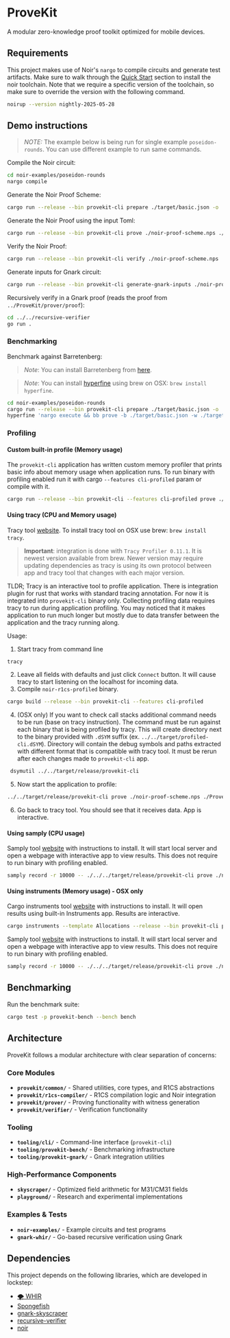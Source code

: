 # ProveKit

A modular zero-knowledge proof toolkit optimized for mobile devices.

## Requirements

This project makes use of Noir's `nargo` to compile circuits and generate test artifacts. Make sure to walk through the [Quick Start](https://noir-lang.org/docs/getting_started/quick_start#noir) section to install the noir toolchain. Note that we require a specific version of the toolchain, so make sure to override the version with the following command.

```sh
noirup --version nightly-2025-05-28
```

## Demo instructions

> _NOTE:_ The example below is being run for single example `poseidon-rounds`. You can use different example to run same commands.

Compile the Noir circuit:

```sh
cd noir-examples/poseidon-rounds
nargo compile
```

Generate the Noir Proof Scheme:

```sh
cargo run --release --bin provekit-cli prepare ./target/basic.json -o ./noir-proof-scheme.nps
```

Generate the Noir Proof using the input Toml:

```sh
cargo run --release --bin provekit-cli prove ./noir-proof-scheme.nps ./Prover.toml -o ./noir-proof.np
```

Verify the Noir Proof:

```sh
cargo run --release --bin provekit-cli verify ./noir-proof-scheme.nps ./noir-proof.np
```

Generate inputs for Gnark circuit:

```sh
cargo run --release --bin provekit-cli generate-gnark-inputs ./noir-proof-scheme.nps ./noir-proof.np
```

Recursively verify in a Gnark proof (reads the proof from `../ProveKit/prover/proof`):

```sh
cd ../../recursive-verifier
go run .
```

### Benchmarking

Benchmark against Barretenberg:

> _Note_: You can install Barretenberg from [here](https://github.com/AztecProtocol/aztec-packages/blob/master/barretenberg/bbup/README.md).

> _Note_: You can install [hyperfine](https://github.com/sharkdp/hyperfine) using brew on OSX: `brew install hyperfine`.

```sh
cd noir-examples/poseidon-rounds
cargo run --release --bin provekit-cli prepare ./target/basic.json -o ./scheme.nps
hyperfine 'nargo execute && bb prove -b ./target/basic.json -w ./target/basic.gz -o ./target' '../../target/release/provekit-cli prove ./scheme.nps ./Prover.toml'
```

### Profiling

#### Custom built-in profile (Memory usage)

The `provekit-cli` application has written custom memory profiler that prints basic info about memory usage when application
runs. To run binary with profiling enabled run it with cargo `--features cli-profiled` param or compile with it.

```sh
cargo run --release --bin provekit-cli --features cli-profiled prove ./noir-proof-scheme.nps ./Prover.toml -o ./noir-proof.np
```

#### Using tracy (CPU and Memory usage)

Tracy tool [website](https://github.com/wolfpld/tracy). To install tracy tool on OSX use brew: `brew install tracy`.

> **Important**: integration is done with `Tracy Profiler 0.11.1`. It is newest version available from brew. Newer
> version may require updating dependencies as tracy is using its own protocol between app and tracy tool that changes
> with each major version.

TLDR; Tracy is an interactive tool to profile application. There is integration plugin for rust that works with
standard tracing annotation. For now it is integrated into `provekit-cli` binary only. Collecting profiling data requires
tracy to run during application profiling. You may noticed that it makes application to run much longer but mostly
due to data transfer between the application and the tracy running along.

Usage:

1. Start tracy from command line
```sh
tracy
```
2. Leave all fields with defaults and just click `Connect` button. It will cause tracy to start listening on the
   localhost for incoming data.
3.  Compile `noir-r1cs-profiled` binary.
```sh
cargo build --release --bin provekit-cli --features cli-profiled
```
4. (OSX only) If you want to check call stacks additional command needs to be run (base on tracy instruction). The
   command must be run against each binary that is being profiled by tracy. This will create directory next to the 
   binary provided with `.dSYM` suffix (ex. `../../target/profiled-cli.dSYM`). Directory will contain the
   debug symbols and paths extracted with different format that is compatible with tracy tool. It must be rerun after
   each changes made to `provekit-cli` app.
```sh
 dsymutil ../../target/release/provekit-cli
```
5. Now start the application to profile:
```sh
../../target/release/provekit-cli prove ./noir-proof-scheme.nps ./Prover.toml -o ./noir-proof.np
```
6. Go back to tracy tool. You should see that it receives data. App is interactive.

#### Using samply (CPU usage)

Samply tool [website](https://github.com/mstange/samply/) with instructions to install. It will start local server and
open a webpage with interactive app to view results. This does not require to run binary
with profiling enabled.

```sh
samply record -r 10000 -- ./../../target/release/provekit-cli prove ./noir-proof-scheme.nps ./Prover.toml -o ./noir-proof.np
```

#### Using instruments (Memory usage) - OSX only

Cargo instruments tool [website](https://crates.io/crates/cargo-instruments) with instructions to install. It will open
results using built-in Instruments app. Results are interactive.

```sh
cargo instruments --template Allocations --release --bin provekit-cli prove ./noir-proof-scheme.nps ./Prover.toml -o ./noir-proof.np
```

Samply tool [website](https://github.com/mstange/samply/) with instructions to install. It will start local server and
open a webpage with interactive app to view results. This does not require to run binary
with profiling enabled.

```sh
samply record -r 10000 -- ./../../target/release/provekit-cli prove ./noir-proof-scheme.nps ./Prover.toml -o ./noir-proof.np
```

## Benchmarking

Run the benchmark suite:

```sh
cargo test -p provekit-bench --bench bench
```

## Architecture

ProveKit follows a modular architecture with clear separation of concerns:

### Core Modules
- **`provekit/common/`** - Shared utilities, core types, and R1CS abstractions
- **`provekit/r1cs-compiler/`** - R1CS compilation logic and Noir integration  
- **`provekit/prover/`** - Proving functionality with witness generation
- **`provekit/verifier/`** - Verification functionality

### Tooling
- **`tooling/cli/`** - Command-line interface (`provekit-cli`)
- **`tooling/provekit-bench/`** - Benchmarking infrastructure
- **`tooling/provekit-gnark/`** - Gnark integration utilities

### High-Performance Components
- **`skyscraper/`** - Optimized field arithmetic for M31/CM31 fields
- **`playground/`** - Research and experimental implementations

### Examples & Tests
- **`noir-examples/`** - Example circuits and test programs
- **`gnark-whir/`** - Go-based recursive verification using Gnark

## Dependencies

This project depends on the following libraries, which are developed in lockstep:

- [🌪️ WHIR](https://github.com/WizardOfMenlo/whir)
- [Spongefish](https://github.com/arkworks-rs/spongefish)
- [gnark-skyscraper](https://github.com/reilabs/gnark-skyscraper)
- [recursive-verifier](./recursive-verifier/README.md)
- [noir](https://github.com/noir-lang/noir)
